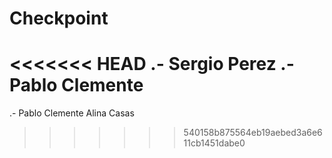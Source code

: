 # Checkpoint

<<<<<<< HEAD
.- Sergio Perez
.- Pablo Clemente
=======
.- Pablo Clemente
Alina Casas 
>>>>>>> 540158b875564eb19aebed3a6e611cb1451dabe0
